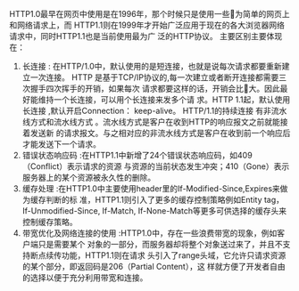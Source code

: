 HTTP1.0最早在⽹⻚中使⽤是在1996年，那个时候只是使⽤⼀些᫾为简单的⽹⻚上和⽹络请求上，⽽ HTTP1.1则在1999年才开始⼴泛应⽤于现在的各⼤浏览器⽹络请求中，同时HTTP1.1也是当前使⽤最为⼴ 泛的HTTP协议。 主要区别主要体现在：

  1. ⻓连接 : 在HTTP/1.0中，默认使⽤的是短连接，也就是说每次请求都要重新建⽴⼀次连接。 HTTP 是基于TCP/IP协议的,每⼀次建⽴或者断开连接都需要三次握⼿四次挥⼿的开销，如果每次 请求都要这样的话，开销会⽐᫾⼤。因此最好能维持⼀个⻓连接，可以⽤个⻓连接来发多个请 求。HTTP 1.1起，默认使⽤⻓连接 ,默认开启Connection： keep-alive。 HTTP/1.1的持续连接 有⾮流⽔线⽅式和流⽔线⽅式 。流⽔线⽅式是客户在收到HTTP的响应报⽂之前就能接着发送新 的请求报⽂。与之相对应的⾮流⽔线⽅式是客户在收到前⼀个响应后才能发送下⼀个请求。
  2. 错误状态响应码 :在HTTP1.1中新增了24个错误状态响应码，如409（Conflict）表示请求的资源 与资源的当前状态发⽣冲突；410（Gone）表示服务器上的某个资源被永久性的删除。
  3. 缓存处理 :在HTTP1.0中主要使⽤header⾥的If-Modified-Since,Expires来做为缓存判断的标 准，HTTP1.1则引⼊了更多的缓存控制策略例如Entity tag，If-Unmodified-Since, If-Match, If-None-Match等更多可供选择的缓存头来控制缓存策略。 
  4. 带宽优化及⽹络连接的使⽤ :HTTP1.0中，存在⼀些浪费带宽的现象，例如客户端只是需要某个 对象的⼀部分，⽽服务器却将整个对象送过来了，并且不⽀持断点续传功能，HTTP1.1则在请求 头引⼊了range头域，它允许只请求资源的某个部分，即返回码是206（Partial Content），这 样就⽅便了开发者⾃由的选择以便于充分利⽤带宽和连接。 